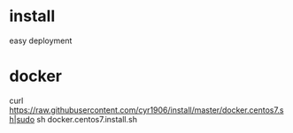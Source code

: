 # install
easy deployment


# docker 

curl https://raw.githubusercontent.com/cyr1906/install/master/docker.centos7.sh|sudo sh docker.centos7.install.sh

